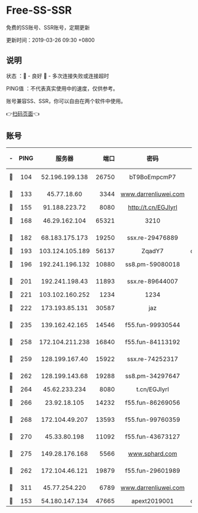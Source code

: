 # Free-SS-SSR

免费的SS账号、SSR账号，定期更新

更新时间：2019-03-26 09:30 +0800

## 说明

状态     ：🙂 - 良好 🙁 - 多次连接失败或连接超时

PING值   ：不代表真实使用中的速度，仅供参考。

账号兼容SS、SSR，你可以自由在两个软件中使用。

👉[扫码页面](https://liesauer.github.io/Free-SS-SSR/)👈

## 账号

|-|PING|服务器|端口|密码|加密方式|区域|
|:----:|:----:|:-----:|-----:|:----:|:----:|:----:|
|🙂|104|52.196.199.138|26750|bT9BoEmpcmP7|aes-256-cfb|JP|
|🙂|133|45.77.18.60|3344|www.darrenliuwei.com|aes-256-cfb|JP|
|🙂|155|91.188.223.72|8080|http://t.cn/EGJIyrl|rc4-md5|RU|
|🙂|168|46.29.162.104|65321|3210|aes-256-ctr|RU|
|🙂|182|68.183.175.173|19250|ssx.re-29476889|aes-256-cfb|US|
|🙂|193|103.124.105.189|56137|ZqadY7|chacha20|CN|
|🙂|196|192.241.196.132|10880|ss8.pm-59080018|aes-256-cfb|US|
|🙂|201|192.241.198.43|11893|ssx.re-89644007|aes-256-cfb|US|
|🙂|221|103.102.160.252|1234|1234|rc4-md5|JP|
|🙂|222|173.193.85.131|30587|jaz|aes-256-cfb|US|
|🙂|235|139.162.42.165|14546|f55.fun-99930544|aes-256-cfb|SG|
|🙂|258|172.104.211.238|16840|f55.fun-84113192|aes-256-cfb|US|
|🙂|259|128.199.167.40|15922|ssx.re-74252317|aes-256-cfb|SG|
|🙂|262|128.199.143.68|19288|ss8.pm-34297647|aes-256-cfb|SG|
|🙂|264|45.62.233.234|8080|t.cn/EGJIyrl|rc4-md5|CA|
|🙂|266|23.92.18.105|14232|f55.fun-86269056|aes-256-cfb|US|
|🙂|268|172.104.49.207|13593|f55.fun-99760359|aes-256-cfb|SG|
|🙂|270|45.33.80.198|11092|f55.fun-43673127|aes-256-cfb|US|
|🙂|275|149.28.176.168|5566|www.sphard.com|aes-256-cfb|AU|
|🙂|262|172.104.46.121|19879|f55.fun-29601989|aes-256-cfb|SG|
|🙂|311|45.77.254.220|6789|www.darrenliuwei.com|aes-256-cfb|SG|
|🙁|153|54.180.147.134|47665|apext2019001|chacha20|KR|
